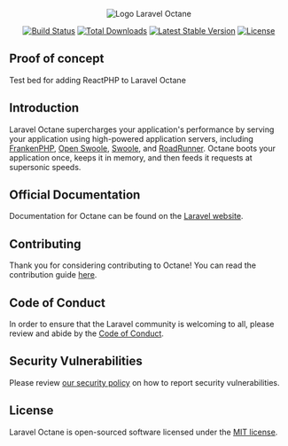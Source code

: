 <p align="center"><img src="/art/logo.svg" alt="Logo Laravel Octane"></p>

<p align="center">
<a href="https://github.com/laravel/octane/actions"><img src="https://github.com/laravel/octane/workflows/tests/badge.svg" alt="Build Status"></a>
<a href="https://packagist.org/packages/laravel/octane"><img src="https://img.shields.io/packagist/dt/laravel/octane" alt="Total Downloads"></a>
<a href="https://packagist.org/packages/laravel/octane"><img src="https://img.shields.io/packagist/v/laravel/octane" alt="Latest Stable Version"></a>
<a href="https://packagist.org/packages/laravel/octane"><img src="https://img.shields.io/packagist/l/laravel/octane" alt="License"></a>
</p>

## Proof of concept
Test bed for adding ReactPHP to Laravel Octane

## Introduction

Laravel Octane supercharges your application's performance by serving your application using high-powered application servers, including [FrankenPHP](https://frankenphp.dev), [Open Swoole](https://openswoole.com), [Swoole](https://github.com/swoole/swoole-src), and [RoadRunner](https://roadrunner.dev). Octane boots your application once, keeps it in memory, and then feeds it requests at supersonic speeds.

## Official Documentation

Documentation for Octane can be found on the [Laravel website](https://laravel.com/docs/octane).

## Contributing

Thank you for considering contributing to Octane! You can read the contribution guide [here](.github/CONTRIBUTING.md).

## Code of Conduct

In order to ensure that the Laravel community is welcoming to all, please review and abide by the [Code of Conduct](https://laravel.com/docs/contributions#code-of-conduct).

## Security Vulnerabilities

Please review [our security policy](https://github.com/laravel/octane/security/policy) on how to report security vulnerabilities.

## License

Laravel Octane is open-sourced software licensed under the [MIT license](LICENSE.md).
